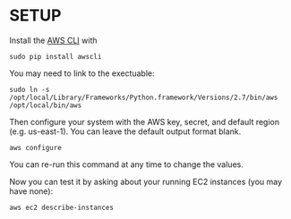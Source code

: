 # SETUP #

Install the [AWS CLI](http://docs.aws.amazon.com/cli/latest/userguide/) with 

    sudo pip install awscli

You may need to link to the exectuable:

    sudo ln -s /opt/local/Library/Frameworks/Python.framework/Versions/2.7/bin/aws /opt/local/bin/aws
    
Then configure your system with the AWS key, secret, and default region (e.g. us-east-1).  You can leave the default output format blank.

    aws configure

You can re-run this command at any time to change the values.
    
Now you can test it by asking about your running EC2 instances (you may have none):

    aws ec2 describe-instances